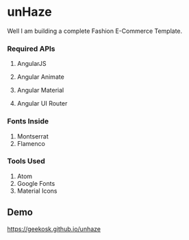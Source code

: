 # unHaze
Well I am building a complete Fashion E-Commerce Template.

### Required APIs
1) AngularJS

2) Angular Animate

3) Angular Material

4) Angular UI Router

### Fonts Inside
1) Montserrat
2) Flamenco

### Tools Used
1) Atom
2) Google Fonts
3) Material Icons

## Demo
https://geekosk.github.io/unhaze
